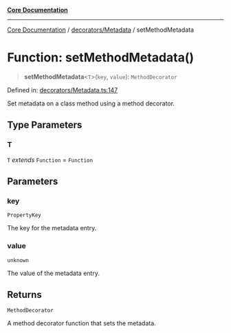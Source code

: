 [**Core Documentation**](../../../README.md)

***

[Core Documentation](../../../README.md) / [decorators/Metadata](../README.md) / setMethodMetadata

# Function: setMethodMetadata()

> **setMethodMetadata**\<`T`\>(`key`, `value`): `MethodDecorator`

Defined in: [decorators/Metadata.ts:147](https://github.com/stonemjs/core/blob/e2200da501349da1fec304d821c002bb6d055b61/src/decorators/Metadata.ts#L147)

Set metadata on a class method using a method decorator.

## Type Parameters

### T

`T` *extends* `Function` = `Function`

## Parameters

### key

`PropertyKey`

The key for the metadata entry.

### value

`unknown`

The value of the metadata entry.

## Returns

`MethodDecorator`

A method decorator function that sets the metadata.
